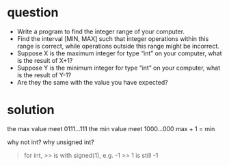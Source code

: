 # question
* Write a program to find the integer range of your computer.
* Find the interval [MIN, MAX] such that integer operations within this range is correct, while operations outside this range might be incorrect.
* Suppose X is the maximum integer for type “int” on your computer, what is the result of X+1?
* Suppose Y is the minimum integer for type “int” on your computer, what is the result of Y-1?
* Are they the same with the value you have expected?

# solution
the max value meet 0111...111
the min value meet 1000...000
max + 1 = min

why not int? why unsigned int?
> for int, >> is with signed(1), e.g. -1 >> 1 is still -1
